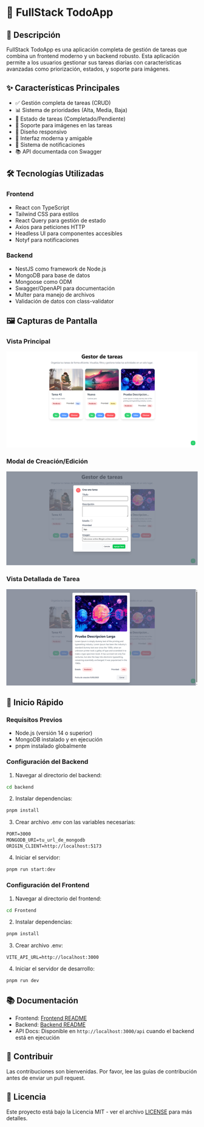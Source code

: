 # 🚀 FullStack TodoApp

## 📝 Descripción

FullStack TodoApp es una aplicación completa de gestión de tareas que combina un frontend moderno y un backend robusto. Esta aplicación permite a los usuarios gestionar sus tareas diarias con características avanzadas como priorización, estados, y soporte para imágenes.

## ✨ Características Principales

- ✅ Gestión completa de tareas (CRUD)
- 📊 Sistema de prioridades (Alta, Media, Baja)
- 🔄 Estado de tareas (Completado/Pendiente)
- 📸 Soporte para imágenes en las tareas
- 📱 Diseño responsivo
- 🎨 Interfaz moderna y amigable
- 🔔 Sistema de notificaciones
- 📚 API documentada con Swagger

## 🛠️ Tecnologías Utilizadas

### Frontend
- React con TypeScript
- Tailwind CSS para estilos
- React Query para gestión de estado
- Axios para peticiones HTTP
- Headless UI para componentes accesibles
- Notyf para notificaciones

### Backend
- NestJS como framework de Node.js
- MongoDB para base de datos
- Mongoose como ODM
- Swagger/OpenAPI para documentación
- Multer para manejo de archivos
- Validación de datos con class-validator

## 🖼️ Capturas de Pantalla

### Vista Principal
![Vista Principal](Frontend/public/img-1.png)

### Modal de Creación/Edición
![Modal de Edición](Frontend/public/img-2.png)

### Vista Detallada de Tarea
![Vista Detallada](Frontend/public/img-3.png)

## 🚀 Inicio Rápido

### Requisitos Previos
- Node.js (versión 14 o superior)
- MongoDB instalado y en ejecución
- pnpm instalado globalmente

### Configuración del Backend

1. Navegar al directorio del backend:
```bash
cd backend
```

2. Instalar dependencias:
```bash
pnpm install
```

3. Crear archivo .env con las variables necesarias:
```env
PORT=3000
MONGODB_URI=tu_url_de_mongodb
ORIGIN_CLIENT=http://localhost:5173
```

4. Iniciar el servidor:
```bash
pnpm run start:dev
```

### Configuración del Frontend

1. Navegar al directorio del frontend:
```bash
cd Frontend
```

2. Instalar dependencias:
```bash
pnpm install
```

3. Crear archivo .env:
```env
VITE_API_URL=http://localhost:3000
```

4. Iniciar el servidor de desarrollo:
```bash
pnpm run dev
```

## 📚 Documentación

- Frontend: [Frontend README](Frontend/README.md)
- Backend: [Backend README](backend/README.md)
- API Docs: Disponible en `http://localhost:3000/api` cuando el backend está en ejecución

## 🤝 Contribuir

Las contribuciones son bienvenidas. Por favor, lee las guías de contribución antes de enviar un pull request.

## 📄 Licencia

Este proyecto está bajo la Licencia MIT - ver el archivo [LICENSE](LICENSE) para más detalles.